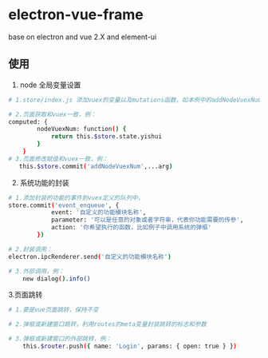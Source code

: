 # electron-vue-frame

base on electron and vue 2.X and element-ui

## 使用

1. node 全局变量设置

```bash
# 1.store/index.js 添加vuex的变量以及mutations函数，如本例中的addNodeVuexNum函数

# 2.页面获取和vuex一致，例：
computed: {
        nodeVuexNum: function() {
            return this.$store.state.yishui
        }
    }
# 3.页面修改赋值和vuex一致，例：
   this.$store.commit('addNodeVuexNum',...arg)
```

2. 系统功能的封装

```bash
# 1.添加封装的功能的事件到vuex定义的队列中，
store.commit('event_enqueue', {
            event: '自定义的功能模块名称',
            parameter: '可以是任意的对象或者字符串，代表你功能需要的传参',
            action: '你希望执行的函数，比如例子中调用系统的弹框'
        })

# 2.封装调用：
electron.ipcRenderer.send('自定义的功能模块名称')

# 3.外部调用，例：
    new dialog().info()
```

3.页面跳转

```bash
# 1.要是vue页面跳转，保持不变

# 2.弹框或新建窗口跳转，利用routes的meta变量封装跳转的标志和参数

# 3.弹框或新建窗口的外部跳转，例：
    this.$router.push({ name: 'Login', params: { open: true } })
```
